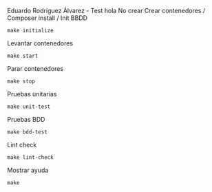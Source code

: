 Eduardo Rodríguez Álvarez - Test
hola
No crear
Crear contenedores / Composer install / Init BBDD
```
make initialize
```

Levantar contenedores
```
make start
```

Parar contenedores
```
make stop
```

Pruebas unitarias
```
make unit-test
```

Pruebas BDD
```
make bdd-test
```

Lint check
```
make lint-check
```

Mostrar ayuda
```
make
```
